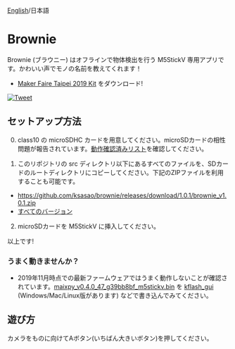 [English](README.md)/日本語
# Brownie
Brownie (ブラウニー) はオフラインで物体検出を行う M5StickV 専用アプリです。かわいい声でモノの名前を教えてくれます！

- [Maker Faire Taipei 2019 Kit](https://github.com/ksasao/brownie/releases/tag/v2.0) をダウンロード!

[![Tweet](https://user-images.githubusercontent.com/179872/61575967-48284000-ab0e-11e9-9309-c4792fd5a473.png)](https://twitter.com/ksasao/status/1151984910703288321)

## セットアップ方法
0. class10 の microSDHC カードを用意してください。microSDカードの相性問題が報告されています。[動作確認済みリスト](https://docs.google.com/spreadsheets/d/10Vv8ZQkbXX59aT_GkoolTMHf83zroIT21uNjvQMaGng/edit#gid=0)を確認してください。

1. このリポジトリの src ディレクトリ以下にあるすべてのファイルを、SDカードのルートディレクトリにコピーしてください。下記のZIPファイルを利用することも可能です。

- https://github.com/ksasao/brownie/releases/download/1.0.1/brownie_v1.0.1.zip
- [すべてのバージョン](https://github.com/ksasao/brownie/releases)

2. microSDカードを M5StickV に挿入してください。

以上です!

### うまく動きませんか？
- 2019年11月時点での最新ファームウェアではうまく動作しないことが確認されています。[maixpy_v0.4.0_47_g39bb8bf_m5stickv.bin](https://github.com/ksasao/brownie/raw/master/materials/maixpy_v0.4.0_47_g39bb8bf_m5stickv.bin) を [
kflash_gui](https://docs.m5stack.com/en/quick_start/m5stickv/maixpy) (Windows/Mac/Linux版があります) などで書き込んでみてください。

## 遊び方
カメラをものに向けてAボタン(いちばん大きいボタン)を押してください。
